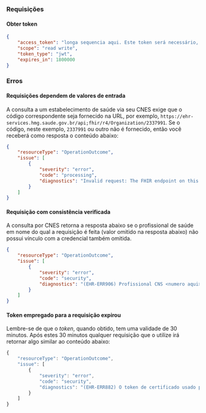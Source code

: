### Requisições

#### Obter token

```json
{
    "access_token": "longa sequencia aqui. Este token será necessário, o valor deste campo, em todas as demais requisições. Ele será fornecido por meio do header X-Authorization-Server, conforme detalhado abaixo.",
    "scope": "read write",
    "token_type": "jwt",
    "expires_in": 1800000
}
```

### Erros

#### Requisições dependem de valores de entrada
A consulta a um estabelecimento de saúde via seu CNES exige que o código correspondente seja fornecido na URL, por exemplo,
`https://ehr-services.hmg.saude.gov.br/api;fhir/r4/Organization/2337991`. Se o código, neste exemplo, `2337991` ou outro não 
é fornecido, então você receberá como resposta o conteúdo abaixo:

```json
{
    "resourceType": "OperationOutcome",
    "issue": [
        {
            "severity": "error",
            "code": "processing",
            "diagnostics": "Invalid request: The FHIR endpoint on this server does not know how to handle GET operation[Organization/] with parameters [[]]"
        }
    ]
}
```


#### Requisição com consistência verificada
A consulta por CNES retorna a resposta abaixo se o profissional de saúde em nome do qual a 
requisição é feita (valor omitido na resposta abaixo) não possui vínculo com a credencial também omitida.

```json
{
    "resourceType": "OperationOutcome",
    "issue": [
        {
            "severity": "error",
            "code": "security",
            "diagnostics": "(EHR-ERR906) Profissional CNS <numero aqui> não autorizado, pois não possui vínculo CBO autorizado em nenhum dos estabelecimentos autorizados para a credencial <numero aqui>."
        }
    ]
}
```

#### Token empregado para a requisição expirou
Lembre-se de que o _token_, quando obtido, tem uma validade de 30 minutos. Após estes 30 minutos
qualquer requisição que o utilize irá retornar algo similar ao conteúdo abaixo:

```js
{
    "resourceType": "OperationOutcome",
    "issue": [
        {
            "severity": "error",
            "code": "security",
            "diagnostics": "(EHR-ERR882) O token de certificado usado para autorizar o acesso não é válido. JWT expired at 2020-08-19T23:54:28Z. Current time: 2020-08-20T11:00:27Z, a difference of 39959356 milliseconds.  Allowed clock skew: 0 milliseconds."
        }
    ]
}
```
